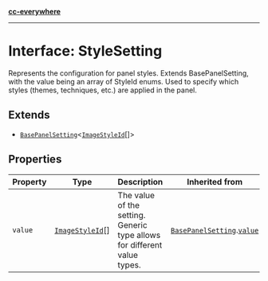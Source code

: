 [**cc-everywhere**](../../../../../index.md)

***

# Interface: StyleSetting

Represents the configuration for panel styles.
Extends BasePanelSetting, with the value being an array of StyleId enums.
Used to specify which styles (themes, techniques, etc.) are applied in the panel.

## Extends

- [`BasePanelSetting`](../../panel-settings-types/interfaces/base-panel-setting.md)<[`ImageStyleId`](../../panel-settings-types/type-aliases/image-style-id.md)[]\>

## Properties

| Property | Type | Description | Inherited from |
| ------ | ------ | ------ | ------ |
| `value` | [`ImageStyleId`](../../panel-settings-types/type-aliases/image-style-id.md)[] | The value of the setting. Generic type allows for different value types. | [`BasePanelSetting`](../../panel-settings-types/interfaces/base-panel-setting.md).[`value`](../../panel-settings-types/interfaces/base-panel-setting.md#value) |
